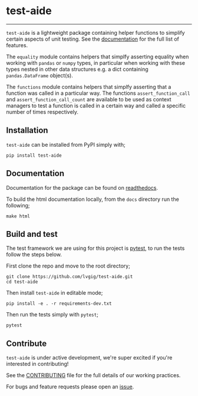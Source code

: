 # test-aide

----

`test-aide` is a lightweight package containing helper functions to simplify certain aspects of unit testing. See the [documentation](https://test-aide.readthedocs.io/en/latest/) for the full list of features.

The `equality` module contains helpers that simplfy asserting equality when working with `pandas` or `numpy` types, in particular when working with these types nested in other data structures e.g. a dict containing ``pandas.DataFrame`` object(s).

The `functions` module contains helpers that simplfy asserting that a function was called in a particular way. The functions `assert_function_call` and `assert_function_call_count` are available to be used as context managers to test a function is called in a certain way and called a specific number of times respectively.

## Installation

`test-aide` can be installed from PyPI simply with;

 `pip install test-aide`

## Documentation

Documentation for the package can be found on [readthedocs](https://test-aide.readthedocs.io/en/latest/).

To build the html documentation locally, from the `docs` directory run the following;

```shell
make html
```

## Build and test

The test framework we are using for this project is [pytest](https://docs.pytest.org/en/stable/), to run the tests follow the steps below.

First clone the repo and move to the root directory;

```shell
git clone https://github.com/lvgig/test-aide.git
cd test-aide
```

Then install `test-aide` in editable mode;

```shell
pip install -e . -r requirements-dev.txt
```

Then run the tests simply with `pytest`;

```shell
pytest
```

## Contribute

`test-aide` is under active development, we're super excited if you're interested in contributing! 

See the [CONTRIBUTING](https://github.com/lvgig/test-aide/blob/master/CONTRIBUTING.md) file for the full details of our working practices.

For bugs and feature requests please open an [issue](https://github.com/lvgig/test-aide/issues).
